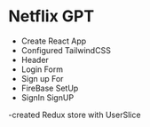 # Netflix GPT

- Create React App
- Configured TailwindCSS
- Header
- Login Form
- Sign up For
- FireBase SetUp
- SignIn SignUP


-created Redux store with UserSlice